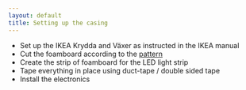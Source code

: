 ```yaml
---
layout: default
title: Setting up the casing
---
```



  - Set up the IKEA Krydda and Växer as instructed in the IKEA manual
  - Cut the foamboard according to the [pattern]()
  - Create the strip of foamboard for the LED light strip
  - Tape everything in place using duct-tape / double sided tape
  - Install the electronics
